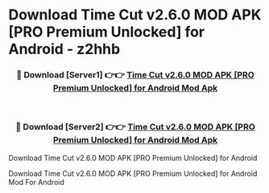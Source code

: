 # Download Time Cut v2.6.0 MOD APK [PRO Premium Unlocked] for Android - z2hhb


<div align="center">
<h3>🔴 Download [Server1] 👉👉 <a href="https://apk-comot.site?title=Time_Cut_v2.6.0_MOD_APK_[PRO_Premium_Unlocked]_for_Android">Time Cut v2.6.0 MOD APK [PRO Premium Unlocked] for Android Mod Apk</a></h3><br>
<h3>🔴 Download [Server2] 👉👉 <a href="https://apk-comot.site?title=Time_Cut_v2.6.0_MOD_APK_[PRO_Premium_Unlocked]_for_Android">Time Cut v2.6.0 MOD APK [PRO Premium Unlocked] for Android Mod Apk</a></h3>
</div>



Download Time Cut v2.6.0 MOD APK [PRO Premium Unlocked] for Android 

Download Time Cut v2.6.0 MOD APK [PRO Premium Unlocked] for Android Mod For Android